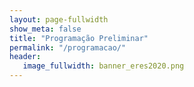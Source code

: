 ```yaml
---
layout: page-fullwidth
show_meta: false
title: "Programação Preliminar"
permalink: "/programacao/"
header:
   image_fullwidth: banner_eres2020.png
---
```


<div class="medium-16 columns">
	<img src="{{ site.urlimg }}programacao.png" alt="">
</div>
